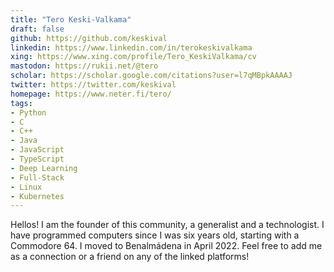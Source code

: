 ```yaml
---
title: "Tero Keski-Valkama"
draft: false
github: https://github.com/keskival
linkedin: https://www.linkedin.com/in/terokeskivalkama
xing: https://www.xing.com/profile/Tero_KeskiValkama/cv
mastodon: https://rukii.net/@tero
scholar: https://scholar.google.com/citations?user=l7qMBpkAAAAJ
twitter: https://twitter.com/keskival
homepage: https://www.neter.fi/tero/
tags:
- Python
- C
- C++
- Java
- JavaScript
- TypeScript
- Deep Learning
- Full-Stack
- Linux
- Kubernetes
---
```


Hellos!
I am the founder of this community, a generalist and a technologist.
I have programmed computers since I was six years old, starting with a Commodore 64.
I moved to Benalmádena in April 2022.
Feel free to add me as a connection or a friend on any of the linked platforms!
